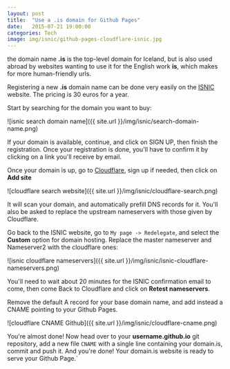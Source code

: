 ```yaml
---
layout: post
title:  "Use a .is domain for Github Pages"
date:   2015-07-21 19:00:00
categories: Tech
image: img/isnic/github-pages-cloudflare-isnic.jpg
---
```


the domain name **.is** is the top-level domain for Iceland, but is also used
abroad by websites wanting to use it for the English work **is**, which makes
for more human-friendly urls.


Registering a new **.is** domain name can be done very easily on the
[ISNIC](https://www.isnic.is/en/) website. The pricing is 30 euros for a year.

<!--more-->

Start by searching for the domain you want to buy:

![isnic search domain name]({{ site.url }}/img/isnic/search-domain-name.png)

If your domain is available, continue, and click on SIGN UP, then finish the
registration. Once your registration is done, you'll have to confirm it by
clicking on a link you'll receive by email.


Once your domain is up, go to [Cloudflare](https://www.cloudflare.com), sign up
if needed, then click on **Add site**

![cloudflare search website]({{ site.url }}/img/isnic/cloudflare-search.png)

It will scan your domain, and automatically prefill DNS records for it. You'll
also be asked to replace the upstream nameservers with those given by
Cloudflare.

Go back to the ISNIC website, go to `My page -> Redelegate`, and select the
**Custom** option for domain hosting. Replace the master nameserver and
Nameserver2 with the cloudflare ones:


![isnic cloudflare nameservers]({{ site.url }}/img/isnic/isnic-cloudflare-nameservers.png)


You'll need to wait about 20 minutes for the ISNIC confirmation email to come,
then come Back to Cloudflare and click on **Retest nameservers**.

Remove the default A record for your base domain name, and add instead
a CNAME pointing to your Github Pages.


![cloudflare CNAME Github]({{ site.url }}/img/isnic/cloudflare-cname.png)


You're almost done! Now head over to your **username.github.io** git repository,
add a new file `CNAME` with a single line containing your domain.is, commit and
push it. And you're done! Your domain.is website is ready to serve your Github
Page.`
